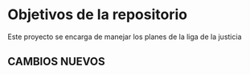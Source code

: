# Objetivos de la repositorio

Este proyecto se encarga de manejar los planes de la liga de la justicia

## CAMBIOS NUEVOS
